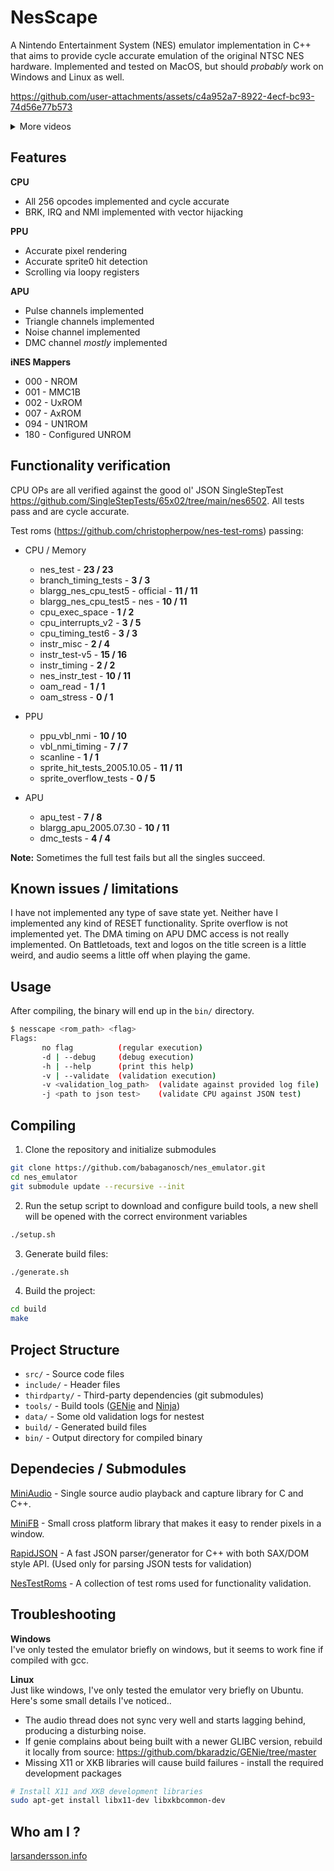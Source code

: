 # NesScape

A Nintendo Entertainment System (NES) emulator implementation in C++ that aims to provide cycle accurate emulation of the original NTSC NES hardware. Implemented and tested on MacOS, but should _probably_ work on Windows and Linux as well.


https://github.com/user-attachments/assets/c4a952a7-8922-4ecf-bc93-74d56e77b573

<details>
<summary>More videos</summary>

https://github.com/user-attachments/assets/378fbb82-612a-4daa-9953-0f6c1763a9b5

https://github.com/user-attachments/assets/cb087da7-b4c0-493b-ab79-62cf1c3a512e

https://github.com/user-attachments/assets/220112f3-10ca-46bf-9e04-d2785a2aaab9

https://github.com/user-attachments/assets/9e4b713a-1cbe-49af-a214-512b8a22bf71

</details>


## Features

__CPU__
- All 256 opcodes implemented and cycle accurate
- BRK, IRQ and NMI implemented with vector hijacking

__PPU__
- Accurate pixel rendering
- Accurate sprite0 hit detection
- Scrolling via loopy registers

__APU__
- Pulse channels implemented
- Triangle channels implemented
- Noise channel implemented
- DMC channel _mostly_ implemented

__iNES Mappers__ 
- 000 - NROM
- 001 - MMC1B
- 002 - UxROM
- 007 - AxROM
- 094 - UN1ROM
- 180 - Configured UNROM

## Functionality verification
CPU OPs are all verified against the good ol' JSON SingleStepTest https://github.com/SingleStepTests/65x02/tree/main/nes6502.
All tests pass and are cycle accurate.

Test roms (https://github.com/christopherpow/nes-test-roms) passing:  
- CPU / Memory
    - nes_test - __23 / 23__
    - branch_timing_tests - __3 / 3__
    - blargg_nes_cpu_test5 - official - __11 / 11__
    - blargg_nes_cpu_test5 - nes - __10 / 11__
    - cpu_exec_space - __1 / 2__
    - cpu_interrupts_v2 - __3 / 5__
    - cpu_timing_test6 - __3 / 3__
    - instr_misc - __2 / 4__
    - instr_test-v5 - __15 / 16__
    - instr_timing - __2 / 2__
    - nes_instr_test - __10 / 11__
    - oam_read - __1 / 1__
    - oam_stress - __0 / 1__
    
- PPU
    - ppu_vbl_nmi - __10 / 10__
    - vbl_nmi_timing - __7 / 7__
    - scanline - __1 / 1__
    - sprite_hit_tests_2005.10.05 - __11 / 11__
    - sprite_overflow_tests - __0 / 5__

- APU
    - apu_test - __7 / 8__
    - blargg_apu_2005.07.30 - __10 / 11__
    - dmc_tests - __4 / 4__

__Note:__ Sometimes the full test fails but all the singles succeed.

## Known issues / limitations
I have not implemented any type of save state yet. Neither have I implemented any kind of RESET functionality. Sprite overflow is not implemented yet.
The DMA timing on APU DMC access is not really implemented. On Battletoads, text and logos on the title screen is a little weird, and audio seems a little off when playing the game.

## Usage
After compiling, the binary will end up in the `bin/` directory.
```bash
$ nesscape <rom_path> <flag>
Flags:
       no flag          (regular execution)
       -d | --debug     (debug execution)
       -h | --help      (print this help)
       -v | --validate  (validation execution)
       -v <validation_log_path>  (validate against provided log file)
       -j <path to json test>    (validate CPU against JSON test)
```

## Compiling

1. Clone the repository and initialize submodules
```bash
git clone https://github.com/babaganosch/nes_emulator.git
cd nes_emulator
git submodule update --recursive --init
```

2. Run the setup script to download and configure build tools, a new shell will be opened with the correct environment variables
```bash
./setup.sh
```

3. Generate build files:
```bash
./generate.sh
```

4. Build the project:
```bash
cd build
make
```

## Project Structure

- `src/` - Source code files
- `include/` - Header files
- `thirdparty/` - Third-party dependencies (git submodules)
- `tools/` - Build tools ([GENie](https://github.com/bkaradzic/GENie/tree/master) and [Ninja](https://ninja-build.org/))
- `data/` - Some old validation logs for nestest
- `build/` - Generated build files
- `bin/` - Output directory for compiled binary

## Dependecies / Submodules

[MiniAudio](https://miniaud.io/) - Single source audio playback and capture library for C and C++.

[MiniFB](https://github.com/emoon/minifb) - Small cross platform library that makes it easy to render pixels in a window.

[RapidJSON](https://rapidjson.org/) - A fast JSON parser/generator for C++ with both SAX/DOM style API. (Used only for parsing JSON tests for validation)

[NesTestRoms](https://github.com/christopherpow/nes-test-roms) - A collection of test roms used for functionality validation.

## Troubleshooting

__Windows__  
I've only tested the emulator briefly on windows, but it seems to work fine if compiled with gcc.

__Linux__  
Just like windows, I've only tested the emulator very briefly on Ubuntu. Here's some small details I've noticed..
- The audio thread does not sync very well and starts lagging behind, producing a disturbing noise.
- If genie complains about being built with a newer GLIBC version, rebuild it locally from source: https://github.com/bkaradzic/GENie/tree/master
- Missing X11 or XKB libraries will cause build failures - install the required development packages
```bash
# Install X11 and XKB development libraries
sudo apt-get install libx11-dev libxkbcommon-dev
```

## Who am I ?
[larsandersson.info](https://larsandersson.info)

